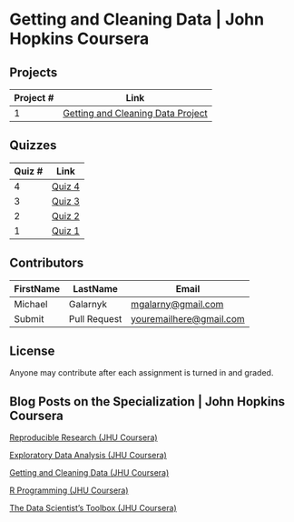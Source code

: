 # Getting and Cleaning Data | John Hopkins Coursera

## Projects 
Project # | Link 
--- | --- 
1 |  [Getting and Cleaning Data Project](https://github.com/rohan27hadvani/datasciencecoursera/tree/master/3_Getting_and_Cleaning_Data/projects)

## Quizzes
Quiz # | Link 
--- | --- 
4 | [Quiz 4](https://github.com/mGalarnyk/datasciencecoursera/blob/master/3_Getting_and_Cleaning_Data/quizzes/quiz4.md)
3 | [Quiz 3](https://github.com/mGalarnyk/datasciencecoursera/blob/master/3_Getting_and_Cleaning_Data/quizzes/quiz3.md)
2 | [Quiz 2](https://github.com/mGalarnyk/datasciencecoursera/blob/master/3_Getting_and_Cleaning_Data/quizzes/quiz2.md)
1 | [Quiz 1](https://github.com/mGalarnyk/datasciencecoursera/blob/master/3_Getting_and_Cleaning_Data/quizzes/quiz1.md)

## Contributors
FirstName | LastName | Email
--- | --- | ---
Michael |  Galarnyk |  <mgalarny@gmail.com>
Submit |  Pull Request | <youremailhere@gmail.com>

## License
Anyone may contribute after each assignment is turned in and graded. 

## Blog Posts on the Specialization | John Hopkins Coursera

[Reproducible Research (JHU Coursera)](https://medium.com/@GalarnykMichael/reproducible-research-jhu-coursera-course-5-ad0188bfc53b "Review + data.table")

[Exploratory Data Analysis (JHU Coursera)](https://medium.com/@GalarnykMichael/exploratory-data-analysis-jhu-coursera-course-4-4a908e0d30d8#.xa8rl6ryj "Review + data.table")

[Getting and Cleaning Data (JHU Coursera)](https://medium.com/@GalarnykMichael/getting-and-cleaning-data-jhu-coursera-course-3-c3635747858b#.y93kqfa0u "Review + data.table")

[R Programming (JHU Coursera)](https://medium.com/@GalarnykMichael/in-progress-review-course-2-r-programming-jhu-coursera-ad27086d8438#.bzzr29fvo "Review + data.table")

[The Data Scientist’s Toolbox (JHU Coursera)](https://medium.com/@GalarnykMichael/review-course-1-the-data-scientists-toolbox-jhu-coursera-4d7459458821#.5jpg133ln "Review + Going over Parts of Quiz")
